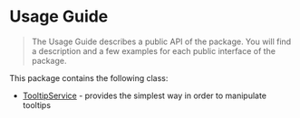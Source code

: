 # Usage Guide
> The Usage Guide describes a public API of the package. You will find a description and a few examples for each public interface of the package.

This package contains the following class:

* [TooltipService](../api/tooltipservice.md) - provides the simplest way in order to manipulate tooltips
